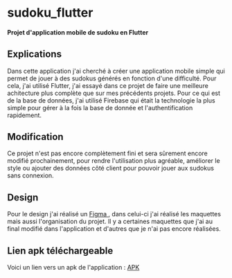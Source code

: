 # sudoku_flutter

#### Projet d'application mobile de sudoku en Flutter

## Explications

Dans cette application j'ai cherché à créer une application mobile simple qui permet de jouer à des sudokus générés en fonction d'une difficulté.
Pour cela, j'ai utilisé Flutter, j'ai essayé dans ce projet de faire une meilleure achitecture plus complète que sur mes précédents projets.
Pour ce qui est de la base de données, j'ai utilisé Firebase qui était la technologie la plus simple pour gérer à la fois la base de donnée et l'authentification rapidement.

## Modification 

Ce projet n'est pas encore complètement fini et sera sûrement encore modifié prochainement, pour rendre l'utilisation plus agréable, améliorer le style ou ajouter des données côté client pour pouvoir jouer aux sudokus sans connexion.

## Design

Pour le design j'ai réalisé un [Figma ](https://www.figma.com/file/zre5sXnjN9SroKgoZGbt4o/Sudoku?type=design&node-id=3%3A7&mode=design&t=fOT8ljuuGzaFAXPK-1), dans celui-ci j'ai réalisé les maquettes mais aussi l'organisation du projet. Il y a certaines maquettes que j'ai au final modifié dans l'application et d'autres que je n'ai pas encore réalisées.

## Lien apk téléchargeable

Voici un lien vers un apk de l'application : [APK](https://drive.google.com/drive/folders/1JY_qdt7YhzqDq8lT9Qtu1MXPlfPGtpPH?usp=sharing)
